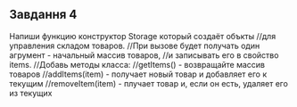 ## Завдання 4

Напиши функцию конструктор Storage который создаёт объкты
//для управления складом товаров.
//При вызове будет получать один агрумент - начальный массив товаров,
//и записывать его в свойство items.
//Добавь методы класса:
//getItems() - возвращайте массив товаров
//addItems(item) - получает новый товар и добавляет его к текущим
//removeItem(item) - плучает товар и, если он есть, удаляет его из текущих





